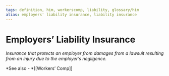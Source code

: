 ```yaml
---
tags: definition, him, workerscomp, liability, glossary/him
alias: employers' liability insurance, liability insurance
---
```

# Employers’ Liability Insurance
*Insurance that protects an employer from damages from a lawsuit resulting from an injury due to the employer’s negligence.*

*See also - *[[Workers’ Comp]]